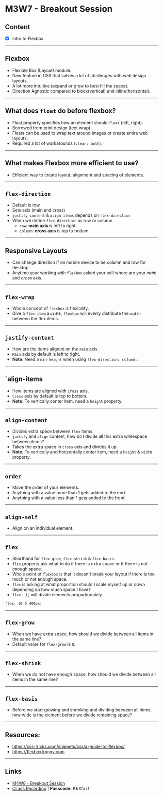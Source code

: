 # M3W7 - Breakout Session

## Content
- [X] Intro to Flexbox

---

## Flexbox
* Flexible Box (Layout) module.
* New feature in CSS that solves a lot of challenges with web design layouts.
* A lot more intuitive (expand or grow to best fill the space).
* Direction Agnostic compared to block(vertical) and inline(horizontal).

---

## What does `float` do before flexbox?
* Float property specifies how an element should `float` (left, right).
* Borrowed from print design (text wrap).
* Floats can be used to wrap text around images or create entire web layouts.
* Required a lot of workarounds (`clear: both`).

---

## What makes Flexbox more efficient to use?
* Efficient way to create layout, alignment and spacing of elements.

---

## `flex-direction`
* Default is row
* Sets axis (main and cross)
* `justify content` & `align items` depends on `flex-direction`
* When we define `flex-direction` as row or column
    * `row`: **main axis** is left to right.
    * `column`: **cross axis** is top to bottom.

---

## Responsive Layouts
  * Can change direction if on mobile device to be column and row for desktop.
  * Anytime your working with `flexbox` asked your self where are your *main* and *cross* axis.

---

## `flex-wrap`
* Whole concept of `flexbox` is flexibility.
* Give a `flex-item` a `width`, `flexbox` will evenly distribute the `width` between the flex items.

---

## `justify-content`
* How are the items aligned on the `main` axis.
* `Main` axis by default is left to right.
* **Note**: Need a `min-height` when using `flex-direction: column;`.

---

## `align-items
* How items are aligned with `cross` axis.
* `Cross` axis by default is top to bottom.
* **Note**: To vertically center item, need a `height` property.

---

## `align-content`
* Divides extra space between `flex` items.
* `justify` and `align` content, how do I divide all this extra whitespace between items?
* Takes the extra space in `cross` axis and divides it up.
* **Note**: To vertically and horizontally center item, need a `height` & `width` property.

---

## `order`
* Move the order of your elements.
* Anything with a value more than 1 gets added to the end.
* Anything with a value less than 1 gets added to the front.

---

## `align-self`
* Align on an individual element.

---

## `flex`
*  Shorthand for `flex-grow`, `flex-shrink` & `flex-basis`.
* `flex` property ask what to do if there is extra space or if there is not enough space.
* Whole point of `flexbox` is that it doesn't break your layout if there is too much or not enough space.
* `flex` is asking at what proportion should I scale myself up or down depending on how much space I have?
* `flex: 1;` will divide elements proportionately.

```css
flex: 10 5 400px;
```

---

## `flex-grow`
* When we have extra space, how should we divide between all items in the same line?
* Default value for `flex-grow` is `0`.

---

## `flex-shrink`
* When we do not have enough space, how should we divide between all items in the same line?

---

## `flex-basis`
* Before we start growing and shrinking and dividing between all items, how wide is the element before we divide remaining space?

---

## Resources:
* https://css-tricks.com/snippets/css/a-guide-to-flexbox/
* https://flexboxfroggy.com

---
## Links
* [M4W8 - Breakout Session](https://github.com/clopez11/WebFlex-Lectures-October18/tree/master/M4/W8/css-breakout)
* [CLass Recording](https://us02web.zoom.us/rec/share/3LZYvG2C2VYMi-ffb69ue8fl5oauWFPeQdlneCnUbZppwhZQQ_RivfRn8hEU6BQ.ykGodXbw-hjAMM_Z?startTime=1639094564000) | **Passcode:** K6Xfo+t.
